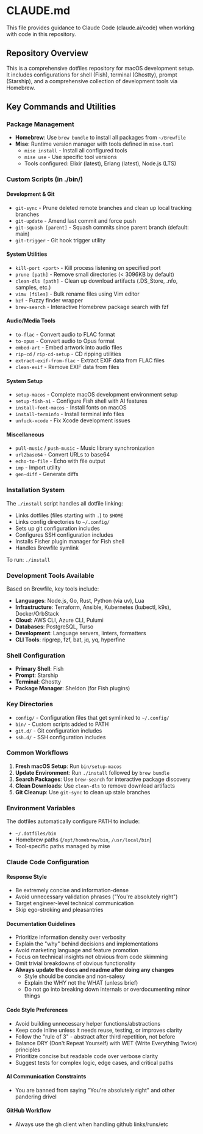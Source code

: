 # CLAUDE.md

This file provides guidance to Claude Code (claude.ai/code) when working with code in this repository.

## Repository Overview

This is a comprehensive dotfiles repository for macOS development setup. It includes configurations for shell (Fish), terminal (Ghostty), prompt (Starship), and a comprehensive collection of development tools via Homebrew.

## Key Commands and Utilities

### Package Management
- **Homebrew**: Use `brew bundle` to install all packages from `~/Brewfile`
- **Mise**: Runtime version manager with tools defined in `mise.toml`
  - `mise install` - Install all configured tools
  - `mise use` - Use specific tool versions
  - Tools configured: Elixir (latest), Erlang (latest), Node.js (LTS)

### Custom Scripts (in ./bin/)

#### Development & Git
- `git-sync` - Prune deleted remote branches and clean up local tracking branches
- `git-update` - Amend last commit and force push
- `git-squash [parent]` - Squash commits since parent branch (default: main)
- `git-trigger` - Git hook trigger utility

#### System Utilities
- `kill-port <port>` - Kill process listening on specified port
- `prune [path]` - Remove small directories (< 3096KB by default)
- `clean-dls [path]` - Clean up download artifacts (.DS_Store, .nfo, samples, etc.)
- `vimv [files]` - Bulk rename files using Vim editor
- `bzf` - Fuzzy finder wrapper
- `brew-search` - Interactive Homebrew package search with fzf

#### Audio/Media Tools
- `to-flac` - Convert audio to FLAC format
- `to-opus` - Convert audio to Opus format
- `embed-art` - Embed artwork into audio files
- `rip-cd` / `rip-cd-setup` - CD ripping utilities
- `extract-exif-from-flac` - Extract EXIF data from FLAC files
- `clean-exif` - Remove EXIF data from files

#### System Setup
- `setup-macos` - Complete macOS development environment setup
- `setup-fish-ai` - Configure Fish shell with AI features
- `install-font-macos` - Install fonts on macOS
- `install-terminfo` - Install terminal info files
- `unfuck-xcode` - Fix Xcode development issues

#### Miscellaneous
- `pull-music` / `push-music` - Music library synchronization
- `url2base64` - Convert URLs to base64
- `echo-to-file` - Echo with file output
- `imp` - Import utility
- `gen-diff` - Generate diffs

### Installation System

The `./install` script handles all dotfile linking:
- Links dotfiles (files starting with `.`) to `$HOME`
- Links config directories to `~/.config/`
- Sets up git configuration includes
- Configures SSH configuration includes
- Installs Fisher plugin manager for Fish shell
- Handles Brewfile symlink

To run: `./install`

### Development Tools Available

Based on Brewfile, key tools include:
- **Languages**: Node.js, Go, Rust, Python (via uv), Lua
- **Infrastructure**: Terraform, Ansible, Kubernetes (kubectl, k9s), Docker/OrbStack
- **Cloud**: AWS CLI, Azure CLI, Pulumi
- **Databases**: PostgreSQL, Turso
- **Development**: Language servers, linters, formatters
- **CLI Tools**: ripgrep, fzf, bat, jq, yq, hyperfine

### Shell Configuration

- **Primary Shell**: Fish
- **Prompt**: Starship
- **Terminal**: Ghostty
- **Package Manager**: Sheldon (for Fish plugins)

### Key Directories

- `config/` - Configuration files that get symlinked to `~/.config/`
- `bin/` - Custom scripts added to PATH
- `git.d/` - Git configuration includes
- `ssh.d/` - SSH configuration includes

### Common Workflows

1. **Fresh macOS Setup**: Run `bin/setup-macos`
2. **Update Environment**: Run `./install` followed by `brew bundle`
3. **Search Packages**: Use `brew-search` for interactive package discovery
4. **Clean Downloads**: Use `clean-dls` to remove download artifacts
5. **Git Cleanup**: Use `git-sync` to clean up stale branches

### Environment Variables

The dotfiles automatically configure PATH to include:
- `~/.dotfiles/bin`
- Homebrew paths (`/opt/homebrew/bin`, `/usr/local/bin`)
- Tool-specific paths managed by mise

### Claude Code Configuration

#### Response Style
- Be extremely concise and information-dense
- Avoid unnecessary validation phrases ("You're absolutely right")
- Target engineer-level technical communication
- Skip ego-stroking and pleasantries

#### Documentation Guidelines
- Prioritize information density over verbosity
- Explain the "why" behind decisions and implementations
- Avoid marketing language and feature promotion
- Focus on technical insights not obvious from code skimming
- Omit trivial breakdowns of obvious functionality
- **Always update the docs and readme after doing any changes**
  - Style should be concise and non-salesy
  - Explain the WHY not the WHAT (unless brief)
  - Do not go into breaking down internals or overdocumenting minor things

#### Code Style Preferences
- Avoid building unnecessary helper functions/abstractions
- Keep code inline unless it needs reuse, testing, or improves clarity
- Follow the "rule of 3" - abstract after third repetition, not before
- Balance DRY (Don't Repeat Yourself) with WET (Write Everything Twice) principles
- Prioritize concise but readable code over verbose clarity
- Suggest tests for complex logic, edge cases, and critical paths

#### AI Communication Constraints
- You are banned from saying "You're absolutely right" and other pandering drivel

#### GitHub Workflow
- Always use the gh client when handling github links/runs/etc